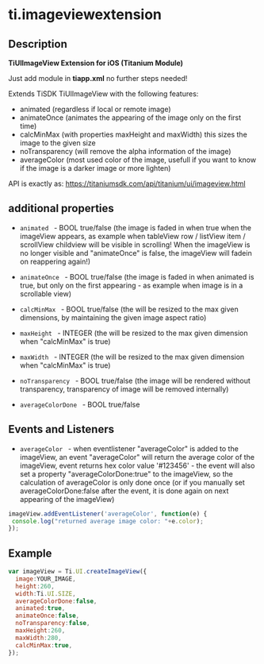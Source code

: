 # ti.imageviewextension

## Description

**TiUIImageView Extension for iOS (Titanium Module)**

Just add module in **tiapp.xml** no further steps needed!

Extends TiSDK TiUIImageView with the following features:
- animated (regardless if local or remote image)
- animateOnce (animates the appearing of the image only on the first time)
- calcMinMax (with properties maxHeight and maxWidth) this sizes the image to the given size
- noTransparency (will remove the alpha information of the image)
- averageColor (most used color of the image, usefull if you want to know if the image is a darker image or more lighten)

API is exactly as:
https://titaniumsdk.com/api/titanium/ui/imageview.html


## additional properties

* `animated ` - BOOL true/false (the image is faded in when true when the imageView appears, as example when tableView row / listView item / scrollView childview will be visible in scrolling! When the imageView is no longer visible and "animateOnce" is false, the imageView will fadein on reappering again!)
* `animateOnce ` - BOOL true/false (the image is faded in when animated is true, but only on the first appearing - as example when image is in a scrollable view)

* `calcMinMax ` - BOOL true/false (the will be resized to the max given dimensions, by maintaining the given image aspect ratio)
* `maxHeight ` - INTEGER (the will be resized to the max given dimension when "calcMinMax" is true)
* `maxWidth ` - INTEGER (the will be resized to the max given dimension when "calcMinMax" is true)
* `noTransparency ` - BOOL true/false (the image will be rendered without transparency, transparency of image will be removed internally)

* `averageColorDone ` - BOOL true/false

## Events and Listeners
* `averageColor ` - when eventlistener "averageColor" is added to the imageView, an event "averageColor" will return the average color of the imageView, event returns hex color value '#123456' - the event will also set a property "averageColorDone:true" to the imageView, so the calculation of averageColor is only done once (or if you manually set averageColorDone:false after the event, it is done again on next appearing of the imageView)


```js
imageView.addEventListener('averageColor', function(e) {
 console.log("returned average image color: "+e.color);
});
```




## Example

```js
var imageView = Ti.UI.createImageView({
  image:YOUR_IMAGE,
  height:260,
  width:Ti.UI.SIZE,
  averageColorDone:false,
  animated:true,
  animateOnce:false,
  noTransparency:false,
  maxHeight:260,
  maxWidth:280,
  calcMinMax:true,
});
```

